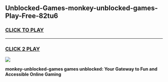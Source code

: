 
## Unblocked-Games-monkey-unblocked-games-Play-Free-82tu6
<h3>
<a href="https://premium76.site?title=monkey-unblocked-games&ref=10A">CLICK TO PLAY</a></h3>
<hr>

<h3>
<a href="https://premium76.site?title=monkey-unblocked-games&ref=10A">CLICK 2 PLAY</a>
  
</h3>

<a href="https://premium76.site?title=monkey-unblocked-games&ref=10A"><img src="https://clearcache.store/games.png"></a>


**monkey-unblocked-games games unblocked: Your Gateway to Fun and Accessible Online Gaming**
